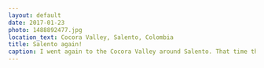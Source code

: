 ```yaml
---
layout: default
date: 2017-01-23
photo: 1488892477.jpg
location_text: Cocora Valley, Salento, Colombia
title: Salento again!
caption: I went again to the Cocora Valley around Salento. That time the weather was perfect to take nice shots. Like that one where you can see how tall that tree is compared to the people sitting next to it.
---
```


